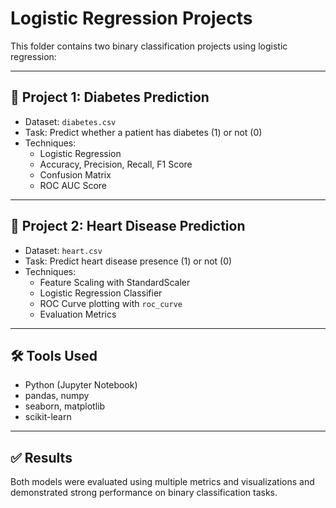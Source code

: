 # Logistic Regression Projects

This folder contains two binary classification projects using logistic regression:

---

## 📌 Project 1: Diabetes Prediction

- Dataset: `diabetes.csv`  
- Task: Predict whether a patient has diabetes (1) or not (0)  
- Techniques:
  - Logistic Regression
  - Accuracy, Precision, Recall, F1 Score
  - Confusion Matrix
  - ROC AUC Score

---

## 📌 Project 2: Heart Disease Prediction

- Dataset: `heart.csv`  
- Task: Predict heart disease presence (1) or not (0)  
- Techniques:
  - Feature Scaling with StandardScaler
  - Logistic Regression Classifier
  - ROC Curve plotting with `roc_curve`
  - Evaluation Metrics

---

## 🛠️ Tools Used

- Python (Jupyter Notebook)
- pandas, numpy
- seaborn, matplotlib
- scikit-learn

---

## ✅ Results

Both models were evaluated using multiple metrics and visualizations and demonstrated strong performance on binary classification tasks.
